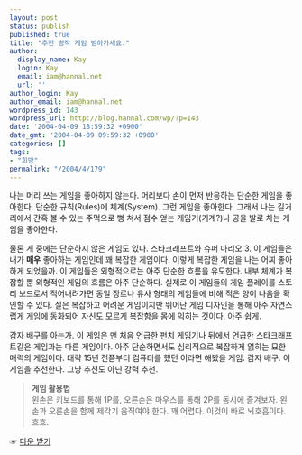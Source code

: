 ```yaml
---
layout: post
status: publish
published: true
title: "추천 명작 게임 받아가세요."
author:
  display_name: Kay
  login: Kay
  email: iam@hannal.net
  url: ''
author_login: Kay
author_email: iam@hannal.net
wordpress_id: 143
wordpress_url: http://blog.hannal.com/wp/?p=143
date: '2004-04-09 18:59:32 +0900'
date_gmt: '2004-04-09 09:59:32 +0900'
categories: []
tags:
- "희망"
permalink: "/2004/4/179"
---
```

<p>나는 머리 쓰는 게임을 좋아하지 않는다. 머리보다 손이 먼저 반응하는 단순한 게임을 좋아한다. 단순한 규칙(Rules)에 체계(System). 그런 게임을 좋아한다. 그래서 나는 길거리에서 간혹 볼 수 있는 주먹으로 뻥 쳐서 점수 얻는 게임기(기계?)나 공을 발로 차는 게임을 좋아한다.</p>
<p>물론 게 중에는 단순하지 않은 게임도 있다. 스타크래프트와 슈퍼 마리오 3. 이 게임들은 내가 <b>매우</b> 좋아하는 게임인데 꽤 복잡한 게임이다. 이렇게 복잡한 게임을 나는 어찌 좋아하게 되었을까. 이 게임들은 외형적으로는 아주 단순한 흐름을 유도한다. 내부 체계가 복잡할 뿐 외형적인 게임의 흐름은 아주 단순하다. 실제로 이 게임들의 게임 플레이를 스토리 보드로서 적어내려가면 동일 장르나 유사 형태의 게임들에 비해 적은 양이 나옴을 확인할 수 있다. 실은 복잡하고 어려운 게임이지만 뛰어난 게임 디자인을 통해 아주 자연스럽게 게임에 동화되어 자신도 모르게 복잡함을 몸에 익히는 것이다. 아주 쉽게.</p>
<p>감자 배구를 아는가. 이 게임은 맨 처음 언급한 펀치 게임기나 뒤에서 언급한 스타크래프트같은 게임과는 다른 게임이다. 아주 단순하면서도 심리적으로 복잡하게 얽히는 묘한 매력의 게임이다. 대략 15년 전쯤부터 컴퓨터를 했던 이라면 해봤을 게임. 감자 배구. 이 게임을 추천한다. 그냥 추천도 아닌 강력 추천.</p>
<blockquote><p><b>게임 활용법</b><br />
왼손은 키보드를 통해 1P를, 오른손은 마우스를 통해 2P를 동시에 즐겨보자. 왼손과 오른손을 함께 제각기 움직여야 한다. 꽤 어렵다. 이것이 바로 뇌호흡이다. 흐흐.</p></blockquote>
<p>☞ <a href="/blog/download/av.zip">다운 받기</a></p>
